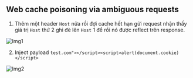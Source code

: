 ## Web cache poisoning via ambiguous requests

1. Thêm một header `Host` nữa rồi đợi cache hết hạn gửi request nhận thấy giá trị `Host` thứ 2 ghi đè lên `Host` 1 để rồi nó được reflect trên response.

![Img1](\asset/../img/duplicate_header.png)

2. Inject payload `test.com"></script><script>alert(document.cookie)</script>`

![Img2](\asset/../img/done.png)